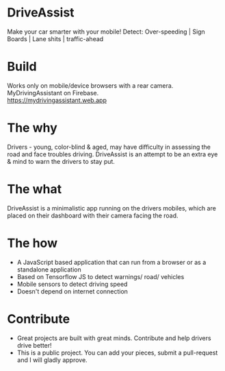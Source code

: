 # DriveAssist
Make your car smarter with your mobile! Detect: Over-speeding | Sign Boards | Lane shits | traffic-ahead

# Build
Works only on mobile/device browsers with a rear camera.
<br/>MyDrivingAssistant on Firebase.
<br/>https://mydrivingassistant.web.app

# The why
Drivers - young, color-blind & aged, may have difficulty in assessing the road and face troubles driving. DriveAssist is an attempt to be an extra eye & mind to warn the drivers to stay put.

# The what
DriveAssist is a minimalistic app running on the drivers mobiles, which are placed on their dashboard with their camera facing the road. 

# The how
* A JavaScript based application that can run from a browser or as a standalone application
* Based on Tensorflow JS to detect warnings/ road/ vehicles
* Mobile sensors to detect driving speed
* Doesn't depend on internet connection

# Contribute
* Great projects are built with great minds. Contribute and help drivers drive better!
* This is a public project. You can add your pieces, submit a pull-request and I will gladly approve.
